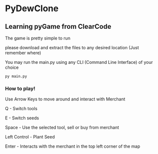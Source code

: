 # PyDewClone

## Learning pyGame from ClearCode

The game is pretty simple to run

please download and extract the files to any desired location (Just remember where)

You may run the main.py using any CLI (Command Line Interface) of your choice

```
py main.py
```

### How to play!

Use Arrow Keys to move around and interact with Merchant

Q -            Switch tools

E -            Switch seeds

Space -        Use the selected tool, sell or buy from merchant

Left Control - Plant Seed

Enter -        Interacts with the merchant in the top left corner of the map

